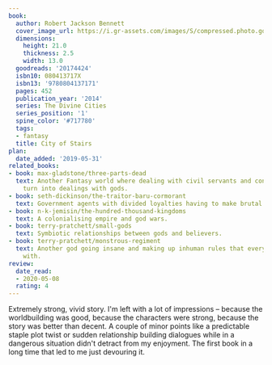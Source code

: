 ```yaml
---
book:
  author: Robert Jackson Bennett
  cover_image_url: https://i.gr-assets.com/images/S/compressed.photo.goodreads.com/books/1394545220l/20174424._SX98_.jpg
  dimensions:
    height: 21.0
    thickness: 2.5
    width: 13.0
  goodreads: '20174424'
  isbn10: 080413717X
  isbn13: '9780804137171'
  pages: 452
  publication_year: '2014'
  series: The Divine Cities
  series_position: '1'
  spine_color: '#717780'
  tags:
  - fantasy
  title: City of Stairs
plan:
  date_added: '2019-05-31'
related_books:
- book: max-gladstone/three-parts-dead
  text: Another Fantasy world where dealing with civil servants and contracts can
    turn into dealings with gods.
- book: seth-dickinson/the-traitor-baru-cormorant
  text: Government agents with divided loyalties having to make brutal decisions.
- book: n-k-jemisin/the-hundred-thousand-kingdoms
  text: A colonialising empire and god wars.
- book: terry-pratchett/small-gods
  text: Symbiotic relationships between gods and believers.
- book: terry-pratchett/monstrous-regiment
  text: Another god going insane and making up inhuman rules that everybody goes along
    with.
review:
  date_read:
  - 2020-05-08
  rating: 4
---
```


Extremely strong, vivid story. I'm left with a lot of impressions – because the worldbuilding was good, because the
characters were strong, because the story was better than decent. A couple of minor points like a predictable staple
plot twist or sudden relationship building dialogues while in a dangerous situation didn't detract from my enjoyment.
The first book in a long time that led to me just devouring it.
